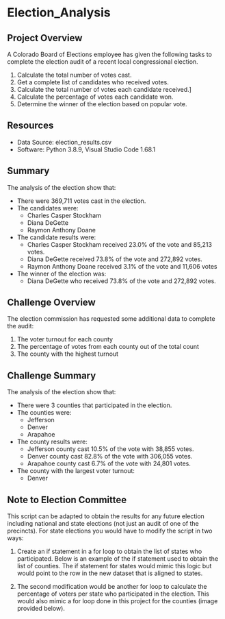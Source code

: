 # Election_Analysis

## Project Overview

A Colorado Board of Elections employee has given the following tasks to complete the election audit of a recent local congressional election.

1. Calculate the total number of votes cast.
2. Get a complete list of candidates who received votes.
3. Calculate the total number of votes each candidate received.]
4. Calculate the percentage of votes each candidate won.
5. Determine the winner of the election based on popular vote.

## Resources
- Data Source: election_results.csv
- Software: Python 3.8.9, Visual Studio Code 1.68.1

## Summary 

The analysis of the election show that:
- There were 369,711 votes cast in the election.
- The candidates were:
    -   Charles Casper Stockham
    -   Diana DeGette
    -   Raymon Anthony Doane
- The candidate results were:
    - Charles Casper Stockham received 23.0% of the vote and 85,213 votes.
    - Diana DeGette received 73.8% of the vote and 272,892 votes.
    - Raymon Anthony Doane received 3.1% of the vote and 11,606 votes
- The winner of the election was:
    - Diana DeGette who received 73.8% of the vote and 272,892 votes.

## Challenge Overview

The election commission has requested some additional data to complete the audit:

1. The voter turnout for each county
2. The percentage of votes from each county out of the total count
3. The county with the highest turnout

## Challenge Summary 

The analysis of the election show that:
- There were 3 counties that participated in the election.
- The counties were:
    -   Jefferson
    -   Denver
    -   Arapahoe
- The county results were:
    - Jefferson county cast 10.5% of the vote with 38,855 votes.
    - Denver county cast 82.8% of the vote with 306,055 votes.
    - Arapahoe county cast 6.7% of the vote with 24,801 votes.
- The county with the largest voter turnout:
    - Denver


## Note to Election Committee

This script can be adapted to obtain the results for any future election including national and state elections (not just an audit of one of the precincts). For state elections you would have to modify the script in two ways:

1. Create an if statement in a for loop to obtain the list of states who participated. Below is an example of the if statement used to obtain the list of counties. The if statement for states would mimic this logic but would point to the row in the new dataset that is aligned to states. 


2. The second modification would be another for loop to calculate the percentage of voters per state who participated in the election. This would also mimic a for loop done in this project for the counties (image provided below). 


